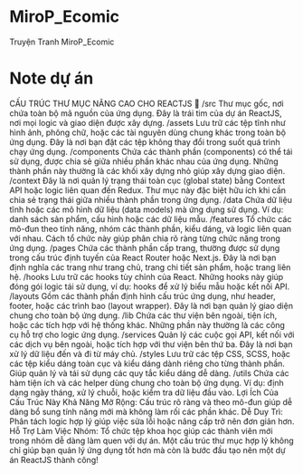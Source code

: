 # MiroP_Ecomic
Truyện Tranh MiroP_Ecomic
# Note dự án
CẤU TRÚC THƯ MỤC NÂNG CAO CHO REACTJS 📂
/src
Thư mục gốc, nơi chứa toàn bộ mã nguồn của ứng dụng. Đây là trái tim của dự án ReactJS, nơi mọi logic và giao diện được xây dựng.
/assets
Lưu trữ các tệp tĩnh như hình ảnh, phông chữ, hoặc các tài nguyên dùng chung khác trong toàn bộ ứng dụng. Đây là nơi bạn đặt các tệp không thay đổi trong suốt quá trình chạy ứng dụng.
/components
Chứa các thành phần (components) có thể tái sử dụng, được chia sẻ giữa nhiều phần khác nhau của ứng dụng. Những thành phần này thường là các khối xây dựng nhỏ giúp xây dựng giao diện.
/context
Đây là nơi quản lý trạng thái toàn cục (global state) bằng Context API hoặc logic liên quan đến Redux. Thư mục này đặc biệt hữu ích khi cần chia sẻ trạng thái giữa nhiều thành phần trong ứng dụng.
/data
Chứa dữ liệu tĩnh hoặc các mô hình dữ liệu (data models) mà ứng dụng sử dụng. Ví dụ: danh sách sản phẩm, cấu hình hoặc các dữ liệu mẫu.
/features
Tổ chức các mô-đun theo tính năng, nhóm các thành phần, kiểu dáng, và logic liên quan với nhau. Cách tổ chức này giúp phân chia rõ ràng từng chức năng trong ứng dụng.
/pages
Chứa các thành phần cấp trang, thường được sử dụng trong cấu trúc định tuyến của React Router hoặc Next.js. Đây là nơi bạn định nghĩa các trang như trang chủ, trang chi tiết sản phẩm, hoặc trang liên hệ.
/hooks
Lưu trữ các hooks tùy chỉnh của React. Những hooks này giúp đóng gói logic tái sử dụng, ví dụ: hooks để xử lý biểu mẫu hoặc kết nối API.
/layouts
Gồm các thành phần định hình cấu trúc ứng dụng, như header, footer, hoặc các trình bao (layout wrapper). Đây là nơi bạn quản lý giao diện chung cho toàn bộ ứng dụng.
/lib
Chứa các thư viện bên ngoài, tiện ích, hoặc các tích hợp với hệ thống khác. Những phần này thường là các công cụ hỗ trợ cho logic ứng dụng.
/services
Quản lý các cuộc gọi API, kết nối với các dịch vụ bên ngoài, hoặc tích hợp với thư viện bên thứ ba. Đây là nơi bạn xử lý dữ liệu đến và đi từ máy chủ.
/styles
Lưu trữ các tệp CSS, SCSS, hoặc các tệp kiểu dáng toàn cục và kiểu dáng dành riêng cho từng thành phần. Giúp quản lý và tái sử dụng các quy tắc kiểu dáng dễ dàng.
/utils
Chứa các hàm tiện ích và các helper dùng chung cho toàn bộ ứng dụng. Ví dụ: định dạng ngày tháng, xử lý chuỗi, hoặc kiểm tra dữ liệu đầu vào.
Lợi Ích Của Cấu Trúc Này
Khả Năng Mở Rộng: Cấu trúc rõ ràng và theo mô-đun giúp dễ dàng bổ sung tính năng mới mà không làm rối các phần khác.
Dễ Duy Trì: Phân tách logic hợp lý giúp việc sửa lỗi hoặc nâng cấp trở nên đơn giản hơn.
Hỗ Trợ Làm Việc Nhóm: Tổ chức tệp khoa học giúp các thành viên mới trong nhóm dễ dàng làm quen với dự án.
Một cấu trúc thư mục hợp lý không chỉ giúp bạn quản lý ứng dụng tốt hơn mà còn là bước đầu tạo nên một dự án ReactJS thành công!